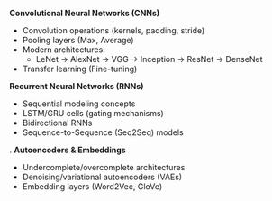  **Convolutional Neural Networks (CNNs)**
   - Convolution operations (kernels, padding, stride)
   - Pooling layers (Max, Average)
   - Modern architectures: 
     - LeNet → AlexNet → VGG → Inception → ResNet → DenseNet
   - Transfer learning (Fine-tuning)

 **Recurrent Neural Networks (RNNs)**
   - Sequential modeling concepts
   - LSTM/GRU cells (gating mechanisms)
   - Bidirectional RNNs
   - Sequence-to-Sequence (Seq2Seq) models

. **Autoencoders & Embeddings**
   - Undercomplete/overcomplete architectures
   - Denoising/variational autoencoders (VAEs)
   - Embedding layers (Word2Vec, GloVe)
